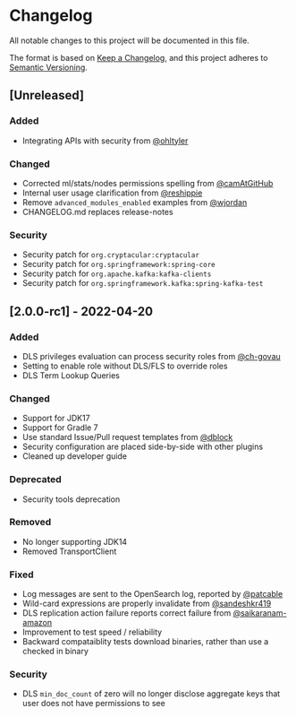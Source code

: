 # Changelog
All notable changes to this project will be documented in this file.

The format is based on [Keep a Changelog](https://keepachangelog.com/en/1.0.0/),
and this project adheres to [Semantic Versioning](https://semver.org/spec/v2.0.0.html).


## [Unreleased]

### Added

* Integrating APIs with security from [@ohltyler](https://github.com/ohltyler)

### Changed 
* Corrected ml/stats/nodes permissions spelling from [@camAtGitHub](https://github.com/camAtGitHub)
* Internal user usage clarification from [@reshippie](https://github.com/reshippie)
* Remove `advanced_modules_enabled` examples from [@wjordan](https://github.com/wjordan)
* CHANGELOG.md replaces release-notes

### Security

* Security patch for `org.cryptacular:cryptacular`
* Security patch for `org.springframework:spring-core`
* Security patch for `org.apache.kafka:kafka-clients`
* Security patch for `org.springframework.kafka:spring-kafka-test`

## [2.0.0-rc1] - 2022-04-20

### Added

* DLS privileges evaluation can process security roles from [@ch-govau](https://github.com/ch-govau)
* Setting to enable role without DLS/FLS to override roles
* DLS Term Lookup Queries

### Changed 

* Support for JDK17
* Support for Gradle 7
* Use standard Issue/Pull request templates from [@dblock](https://github.com/dblock)
* Security configuration are placed side-by-side with other plugins
* Cleaned up developer guide

### Deprecated

* Security tools deprecation

### Removed

* No longer supporting JDK14
* Removed TransportClient

### Fixed 

* Log messages are sent to the OpenSearch log, reported by [@patcable](https://github.com/patcable)
* Wild-card expressions are properly invalidate from [@sandeshkr419](https://github.com/sandeshkr419)
* DLS replication action failure reports correct failure from [@saikaranam-amazon](https://github.com/saikaranam-amazon)
* Improvement to test speed / reliability
* Backward compataiblity tests download binaries, rather than use a checked in binary

### Security

* DLS `min_doc_count` of zero will no longer disclose aggregate keys that user does not have permissions to see
